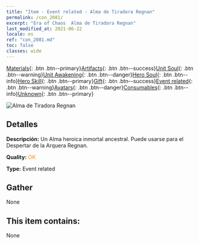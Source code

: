 ```yaml
---
title: "Item - Event related - Alma de Tiradora Regnan"
permalink: /con_2081/
excerpt: "Era of Chaos  Alma de Tiradora Regnan"
last_modified_at: 2021-06-22
locale: es
ref: "con_2081.md"
toc: false
classes: wide
---
```

 [Materials](/ItemsES/){: .btn .btn--primary}[Artifacts](/ItemsES/Artifacts/){: .btn .btn--success}[Unit Soul](/ItemsES/UnitSoul/){: .btn .btn--warning}[Unit Awakening](/ItemsES/UnitAwakening/){: .btn .btn--danger}[Hero Soul](/ItemsES/HeroSoul/){: .btn .btn--info}[Hero Skill](/ItemsES/HeroSkill/){: .btn .btn--primary}[Gift](/ItemsES/Gift/){: .btn .btn--success}[Event related](/ItemsES/Events/){: .btn .btn--warning}[Avatars](/ItemsES/Avatars/){: .btn .btn--danger}[Consumables](/ItemsES/Consumables/){: .btn .btn--info}[Unknown](/ItemsES/Unknown/){: .btn .btn--primary}

 ![Alma de Tiradora Regnan](/images/t/juexing_9902.png)

## Detalles
 **Descripción:** Un Alma heroica inmortal ancestral. Puede usarse para el Despertar de la Arquera Regnan.

 **Quality:** <span style="color: #FF8C00">OK</span>

 **Type:** Event related

## Gather

  None

## This item contains:

  None

